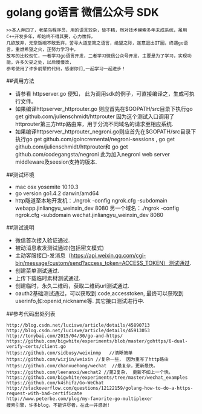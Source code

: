 # golang go语言 微信公众号 SDK
    >>本人奔四了，老菜鸟程序员，用的语言较杂，皆不精，然对技术摸索多年未成系统，虽用C++开发多年，却始终不得其要，心力憔悴，
    几欲放弃，无奈饭碗不敢丢弃，苦寻大道至简之语言，绝望之际，遂意退出IT圈，终遇go语言，重燃希望之火，正努力学习中，
    故写的比较匆忙，一者学习go语言开发，二者学习微信公众号开发，主要是为了学习，实现功能，许多欠妥之处，以后慢慢改，
    参考使用了许多前辈的代码，感谢你们,一起学习一起进步！


##调用方法

* 请参看 httpserver.go 便知， 此为调用sdk的例子，可直接编译之，生成可执行文件。
* 如果编译httpserver_httprouter.go 则应首先在$GOPATH/src目录下执行go get github.com/julienschmidt/httprouter
    因为这个测试入口调用了httprouter第三方http路由库，用于分流不同域名的请求至相应系统.
* 如果编译httpserver_httprouter_negroni.go则应首先在$GOPATH/src目录下执行go get                                            github.com/goincremental/negroni-sessions , go get github.com/julienschmidt/httprouter和 go get github.com/codegangsta/negroni 此为加入negroni web server      middleware及seesion支持的版本.

##测试环境

* mac osx yosemite 10.10.3
* go version go1.4.2 darwin/amd64
* http隧道至本地开发机：./ngrok -config ngrok.cfg  -subdomain webapp.jinliangyu_weinxin_dev 8080  另一个域名：./ngrok -config ngrok.cfg  -subdomain wechat.jinliangyu_weinxin_dev 8080

##测试说明

* 微信首次接入验证通过.
* 被动消息收发测试通过(包括密文模式)
* 主动客服接口-发消息（https://api.weixin.qq.com/cgi-bin/message/custom/send?access_token=ACCESS_TOKEN）测试通过.
* 创建菜单测试通过.
* 上传下载临时素材测试通过.
* 创建临时，永久二维码，获取二维码url测试通过.
* oauth2基础测试通过，可以获取到:code,accesstoken, 最终可以获取到userinfo,如:openid,nickname等. 
 其它接口测试进行中.


##参考代码出处列表

    http://blog.csdn.net/luciswe/article/details/45890713
    http://blog.csdn.net/luciswe/article/details/45913053
    http://tonybai.com/2015/04/30/go-and-https/
    https://github.com/bigwhite/experiments/blob/master/gohttps/6-dual-verify-certs/client.go
    https://github.com/sidbusy/weixinmp   //清晰简单
    https://github.com/wizjin/weixin //复杂一些， 因为重写了http路由
    https://github.com/chanxuehong/wechat  //最复杂，更新最快。
    https://github.com/leenanxi/wechat2 //第2复杂， 更新不如上一个快。
    https://github.com/bigwhite/experiments/tree/master/wechat_examples
    https://github.com/k4shifz/Go-WeChat
    http://stackoverflow.com/questions/12122159/golang-how-to-do-a-https-request-with-bad-certificate
    http://www.peterbe.com/plog/my-favorite-go-multiplexer
    搜索引擎，许多blog，不能详尽者，在此一并感谢!

